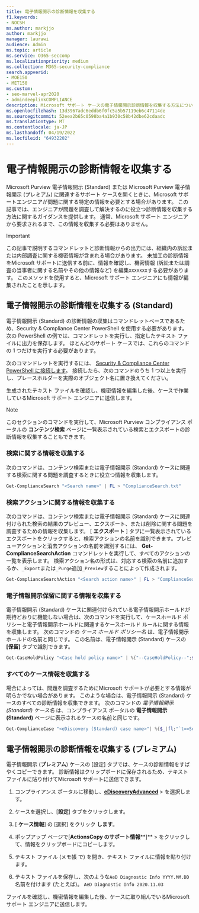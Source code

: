 ```yaml
---
title: 電子情報開示の診断情報を収集する
f1.keywords:
- NOCSH
ms.author: markjjo
author: markjjo
manager: laurawi
audience: Admin
ms.topic: article
ms.service: O365-seccomp
ms.localizationpriority: medium
ms.collection: M365-security-compliance
search.appverid:
- MOE150
- MET150
ms.custom:
- seo-marvel-apr2020
- admindeeplinkCOMPLIANCE
description: Microsoft サポート ケースの電子情報開示診断情報を収集する方法について説明します。
ms.openlocfilehash: 13d3967adc6eddb6f0fc5a5b57119eb6c47114de
ms.sourcegitcommit: 52eea2b65c0598ba4a1b930c58b42dbe62cdaadc
ms.translationtype: MT
ms.contentlocale: ja-JP
ms.lasthandoff: 04/19/2022
ms.locfileid: "64932202"
---
```

# <a name="collect-ediscovery-diagnostic-information"></a>電子情報開示の診断情報を収集する

Microsoft Purview 電子情報開示 (Standard) または Microsoft Purview 電子情報開示 (プレミアム) に関連するサポート ケースを開くときに、Microsoft サポートエンジニアが問題に関する特定の情報を必要とする場合があります。 この記事では、エンジニアが問題を調査して解決するのに役立つ診断情報を収集する方法に関するガイダンスを提供します。 通常、Microsoft サポート エンジニアから要求されるまで、この情報を収集する必要はありません。

> [!IMPORTANT]
> この記事で説明するコマンドレットと診断情報からの出力には、組織内の訴訟または内部調査に関する機密情報が含まれる場合があります。 未加工の診断情報をMicrosoft サポートに送信する前に、情報を確認し、機密情報 (訴訟または調査の当事者に関する名前やその他の情報など) を編集`XXXXXXX`する必要があります。 このメソッドを使用すると、Microsoft サポート エンジニアにも情報が編集されたことを示します。

## <a name="collect-diagnostic-information-for-ediscovery-standard"></a>電子情報開示の診断情報を収集する (Standard)

電子情報開示 (Standard) の診断情報の収集はコマンドレットベースであるため、Security & Compliance Center PowerShell を使用する必要があります。 次の PowerShell の例では、コマンドレットを実行し、指定したテキスト ファイルに出力を保存します。 ほとんどのサポート ケースでは、これらのコマンドの 1 つだけを実行する必要があります。

次のコマンドレットを実行するには、 [Security & Compliance Center PowerShell に接続します</span>](/powershell/exchange/connect-to-scc-powershell)。 接続したら、次のコマンドのうち 1 つ以上を実行し、プレースホルダーを実際のオブジェクト名に置き換えてください。

生成されたテキスト ファイルを確認し、機密情報を編集した後、ケースで作業しているMicrosoft サポート エンジニアに送信します。

> [!NOTE]
> このセクションのコマンドを実行して、Microsoft Purview コンプライアンス ポータルの **コンテンツ検索** ページに一覧表示されている検索とエクスポートの診断情報を収集することもできます。

### <a name="collect-information-about-searches"></a>検索に関する情報を収集する

次のコマンドは、コンテンツ検索または電子情報開示 (Standard) ケースに関連する検索に関する問題を調査するときに役立つ情報を収集します。

```powershell
Get-ComplianceSearch "<Search name>" | FL > "ComplianceSearch.txt"
```

### <a name="collect-information-about-search-actions"></a>検索アクションに関する情報を収集する

次のコマンドは、コンテンツ検索または電子情報開示 (Standard) ケースに関連付けられた検索の結果のプレビュー、エクスポート、または削除に関する問題を調査するための情報を収集します。 [ **エクスポート** ] タブに一覧表示されているエクスポートをクリックすると、検索アクションの名前を識別できます。プレビューアクションと消去アクションの名前を識別するには、 **Get-ComplianceSearchAction** コマンドレットを実行して、すべてのアクションの一覧を表示します。 検索アクション名の形式は、対応する検索の名前に追加するか、`_Export`または`_Purge`追加`_Preview`することによって作成されます。

```powershell
Get-ComplianceSearchAction "<Search action name>" | FL > "ComplianceSearchAction.txt"
```

### <a name="collect-information-about-ediscovery-holds"></a>電子情報開示保留に関する情報を収集する

電子情報開示 (Standard) ケースに関連付けられている電子情報開示ホールドが期待どおりに機能しない場合は、次のコマンドを実行して、ケースホールド ポリシーと電子情報開示ホールドに関連するケースホールド ルールに関する情報を収集します。 次のコマンドの *ケース ホールド ポリシー名* は、電子情報開示ホールドの名前と同じです。 この名前は、電子情報開示 (Standard) ケースの **[保留]** タブで識別できます。

```powershell
Get-CaseHoldPolicy "<Case hold policy name>" | %{"--CaseHoldPolicy--";$_|FL;"--CaseHoldRule--";Get-CaseHoldRule -Policy $_.Name | FL} > "eDiscoveryCaseHold.txt"
```

### <a name="collect-all-case-information"></a>すべてのケース情報を収集する

場合によっては、問題を調査するためにMicrosoft サポートが必要とする情報が明らかでない場合があります。 このような場合は、電子情報開示 (Standard) ケースのすべての診断情報を収集できます。 次のコマンドの *電子情報開示 (Standard) ケース名* は、コンプライアンス ポータルの **電子情報開示 (Standard)** ページに表示されるケースの名前と同じです。

```powershell
Get-ComplianceCase "<eDiscovery (Standard) case name>"| %{$_|fl;"`t==Searches==";Get-ComplianceSearch -Case $_.Name | FL;"`t==Search Actions==";Get-ComplianceSearchAction -Case $_.Name |FL;"`t==Holds==";Get-CaseHoldPolicy -Case $_.Name | %{$_|FL;"`t`t ==$($_.Name) Rules==";Get-CaseHoldRule -Policy $_.Name | FL}} > "eDiscoveryCase.txt"
```

## <a name="collect-diagnostic-information-for-ediscovery-premium"></a>電子情報開示の診断情報を収集する (プレミアム)

電子情報開示 (**プレミアム**) ケースの [設定] タブでは、ケースの診断情報をすばやくコピーできます。 診断情報はクリップボードに保存されるため、テキスト ファイルに貼り付けてMicrosoft サポートに送信できます。

1. コンプライアンス ポータルに移動し、<a href="https://go.microsoft.com/fwlink/p/?linkid=2174006" target="_blank">**eDiscoveryAdvanced**</a> >  を選択します。

2. ケースを選択し、[**設定**] タブをクリックします。

3. [ **ケース情報**] の [選択] をクリック **します**。

4. ポップアップ ページで[**ActionsCopy のサポート情報****]** > をクリックして、情報をクリップボードにコピーします。

5. テキスト ファイル (メモ帳 で) を開き、テキスト ファイルに情報を貼り付けます。

6. テキスト ファイルを保存し、次のような`AeD Diagnostic Info YYYY.MM.DD`名前を付けます (たとえば)。 `AeD Diagnostic Info 2020.11.03`

ファイルを確認し、機密情報を編集した後、ケースに取り組んでいるMicrosoft サポート エンジニアに送信します。
